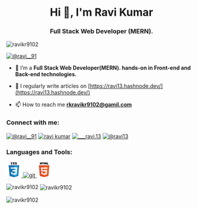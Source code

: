 <h1 align="center">Hi 👋, I'm Ravi Kumar</h1>
<h3 align="center">Full Stack Web Developer (MERN).</h3>

<p align="left"> <img src="https://komarev.com/ghpvc/?username=ravikr9102&label=Profile%20views&color=0e75b6&style=flat" alt="ravikr9102" /> </p>

<p align="left"> <a href="https://twitter.com/@ravi__91" target="blank"><img src="https://img.shields.io/twitter/follow/@ravi__91?logo=twitter&style=for-the-badge" alt="@ravi__91" /></a> </p>

- 🌱 I’m a **Full Stack Web Developer(MERN). hands-on in Front-end and Back-end
technologies.**

- 📝 I regularly write articles on [https://ravi13.hashnode.dev/](https://ravi13.hashnode.dev/)

- 📫 How to reach me **rkravikr9102@gamil.com**


<h3 align="left">Connect with me:</h3>
<p align="left">
<a href="https://twitter.com/@ravi__91" target="blank"><img align="center" src="https://raw.githubusercontent.com/rahuldkjain/github-profile-readme-generator/master/src/images/icons/Social/twitter.svg" alt="@ravi__91" height="30" width="40" /></a>
<a href="https://linkedin.com/in/ravi kumar" target="blank"><img align="center" src="https://raw.githubusercontent.com/rahuldkjain/github-profile-readme-generator/master/src/images/icons/Social/linked-in-alt.svg" alt="ravi kumar" height="30" width="40" /></a>
<a href="https://instagram.com/___ravi.13" target="blank"><img align="center" src="https://raw.githubusercontent.com/rahuldkjain/github-profile-readme-generator/master/src/images/icons/Social/instagram.svg" alt="___ravi.13" height="30" width="40" /></a>
<a href="https://hashnode.com/@ravi13" target="blank"><img align="center" src="https://raw.githubusercontent.com/rahuldkjain/github-profile-readme-generator/master/src/images/icons/Social/hashnode.svg" alt="@ravi13" height="30" width="40" /></a>
</p>

<h3 align="left">Languages and Tools:</h3>
<p align="left"> <a href="https://www.w3schools.com/css/" target="_blank" rel="noreferrer"> <img src="https://raw.githubusercontent.com/devicons/devicon/master/icons/css3/css3-original-wordmark.svg" alt="css3" width="40" height="40"/> </a> <a href="https://git-scm.com/" target="_blank" rel="noreferrer"> <img src="https://www.vectorlogo.zone/logos/git-scm/git-scm-icon.svg" alt="git" width="40" height="40"/> </a> <a href="https://www.w3.org/html/" target="_blank" rel="noreferrer"> <img src="https://raw.githubusercontent.com/devicons/devicon/master/icons/html5/html5-original-wordmark.svg" alt="html5" width="40" height="40"/> </a> </p>


<p><img align="left" src="https://github-readme-stats.vercel.app/api/top-langs?username=ravikr9102&show_icons=true&locale=en&layout=compact" alt="ravikr9102" /></p>

<p>&nbsp;<img align="center" src="https://github-readme-stats.vercel.app/api?username=ravikr9102&show_icons=true&locale=en" alt="ravikr9102" /></p>

<p><img align="center" src="https://github-readme-streak-stats.herokuapp.com/?user=ravikr9102&" alt="ravikr9102" /></p>
